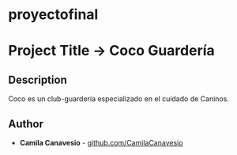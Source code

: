 # proyectofinal

# Project Title -> Coco Guardería

## Description 

Coco es un club-guardería especializado en el cuidado de Caninos.

## Author

* **Camila Canavesio** - [github.com/CamilaCanavesio](https://github.com/CamilaCanavesio "Author")


